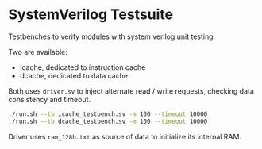 # SystemVerilog Testsuite

Testbenches to verify modules with system verilog unit testing

Two are available:
- icache, dedicated to instruction cache
- dcache, dedicated to data cache

Both uses `driver.sv` to inject alternate read / write requests, checking data
consistency and timeout.

```bash
./run.sh --tb icache_testbench.sv -m 100 --timeout 10000
./run.sh --tb dcache_testbench.sv -m 100 --timeout 10000
```

Driver uses `ram_128b.txt` as source of data to initialize its internal RAM.
